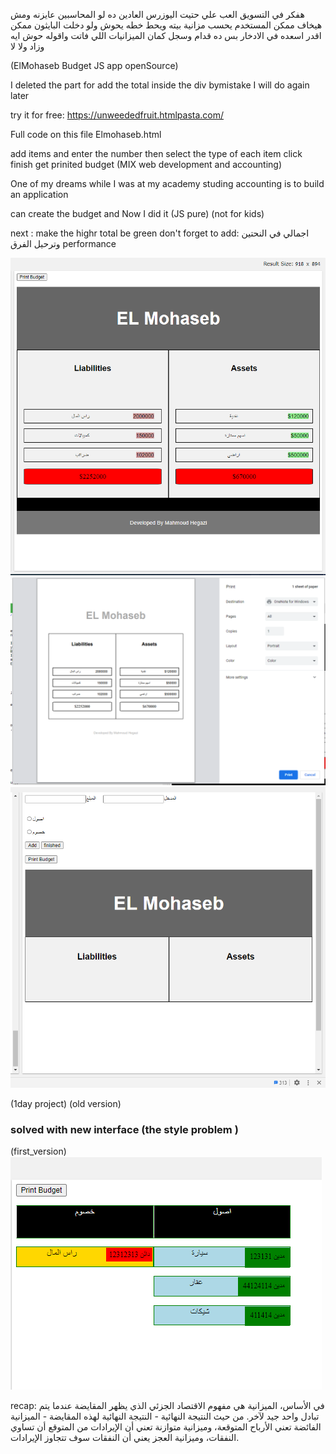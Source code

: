 هفكر في التسويق العب علي حتيت اليوزرس العادين ده لو المحاسبين عايزنه ومش هيخاف
ممكن المستخدم يحسب مزانية بيته ويحط خطه يحوش ولو دخلت البايثون ممكن اقدر
اسعده في الادخار بس ده قدام 
وسجل كمان الميزانيات اللي فاتت واقوله حوش ايه وزاد ولا لا 

(ElMohaseb Budget JS app openSource)

I deleted the part for add the total inside the div bymistake I will do again later 

try it for free: https://unweededfruit.htmlpasta.com/

Full code on this file Elmohaseb.html 

add items and enter the number then select the type of each item click finish get prinited budget
    (MIX web development and accounting)

One of my dreams while I was at my academy studing accounting is to build an application

can create the budget  and Now I did it (JS pure) (not for kids)

next :
make the highr total be green
don't forget to add: اجمالي في النحتين وترحيل الفرق
performance 

	
	

	
	


<img src="Elmohaseb1.PNG">
<img src="mohseb2.PNG">
<img src="el_mohaseb0.PNG">

(1day project) (old version)
### solved with new interface (the style problem )
(first_version)
<img src="myappp.PNG">








recap:
في الأساس، الميزانية هي مفهوم الاقتصاد الجزئي الذي يظهر المقايضة عندما يتم تبادل واحد جيد لآخر. من حيث النتيجة النهائية - النتيجة النهائية لهذه المقايضة - الميزانية الفائضة تعني الأرباح المتوقعة، وميزانية متوازنة تعني أن الإيرادات من المتوقع أن تساوي النفقات، وميزانية العجز يعني أن النفقات سوف تتجاوز الإيرادات.
